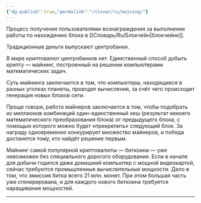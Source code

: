 ```yaml
---
{"dg-publish":true,"permalink":"/slovar/ru/majning/"}
---
```



Процесс получения пользователями вознаграждения за выполнение работы по нахождению блока в [[Словарь/Ru/Блокчейн\|блокчейне]].

Традиционные деньги выпускают центробанки.

В мире криптовалют центробанков нет. Единственный способ добыть крипту — майнинг, построенный на решении компьютерами математических задач.

Суть майнинга заключается в том, что компьютеры, находящиеся в разных уголках планеты, проводят вычисления, за счёт чего происходит генерация новых блоков сети.

Проще говоря, работа майнеров заключается в том, чтобы подобрать из миллионов комбинаций один-единственный хеш (результат некоего математического преобразования блока) от предыдущего блока, с помощью которого можно будет «прикрепить» следующий блок. За награду одновременно конкурирует множество майнеров, и победа достанется тому, кто найдёт решение первым.

Майнинг самой популярной криптовалюты — биткоина — уже невозможен без специального дорогого оборудования. Если в начале для добычи годился даже домашний компьютер с мощной видеокартой, сейчас требуются промышленные вычислительные мощности. Дело в том, что эмиссия битка всего 21 млн. монет. При этом большая часть уже сгенерирована, и для каждого нового биткоина требуется наращивание мощностей.

---
